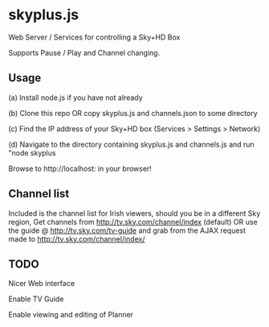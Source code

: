 skyplus.js
==========

Web Server / Services for controlling a Sky+HD Box

Supports Pause / Play and Channel changing.

Usage
------------
(a) Install node.js if you have not already

(b) Clone this repo OR copy skyplus.js and channels.json to some directory

(c) Find the IP address of your Sky+HD box (Services > Settings > Network)

(d) Navigate to the directory containing skyplus.js and channels.js and run "node skyplus <Sky Box IP> <Local Port>

Browse to http://localhost:<localPort> in your browser!

Channel list 
------------
Included is the channel list for Irish viewers, should you be in a different Sky region, 
Get channels from http://tv.sky.com/channel/index (default) OR use the guide @ http://tv.sky.com/tv-guide
and grab from the AJAX request made to http://tv.sky.com/channel/index/<Your area>

TODO
------------
Nicer Web interface

Enable TV Guide

Enable viewing and editing of Planner
